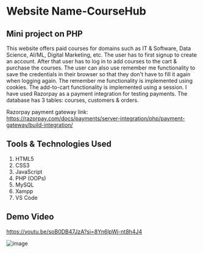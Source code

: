 # Website Name-CourseHub

## Mini project on PHP

This website offers paid courses for domains such as IT & Software, Data Science, AI/ML, Digital Marketing, etc. The user has to first signup to create an account. After that user has to log in to add courses to the cart & purchase the courses. The user can also use remember me functionality to save the credentials in their browser so that they don't have to fill it again when logging again. The remember me functionality is implemented using cookies. The add-to-cart functionality is implemented using a session. I have used Razorpay as a payment integration for testing payments. The database has 3 tables: courses, customers & orders. 

Razorpay payment gateway link: https://razorpay.com/docs/payments/server-integration/php/payment-gateway/build-integration/

## Tools & Technologies Used
1. HTML5
2. CSS3
3. JavaScript
4. PHP (OOPs)
5. MySQL
6. Xampp
7. VS Code

## Demo Video
https://youtu.be/soB0DB47JzA?si=8Yn6lpWj-nt8h4J4

![image](https://github.com/Anmol-Gup/PHP-CourseHub/assets/66009201/b75ef9b5-927c-458e-8a42-88080873689c)
